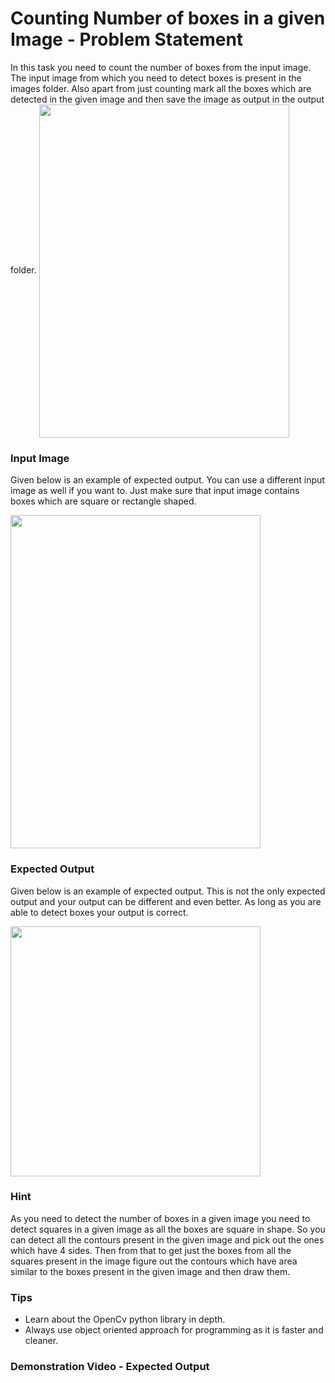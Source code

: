 # Counting Number of boxes in a given Image - Problem Statement
In this task you need to count the number of boxes from the input image. The input image from which you need to detect boxes is present in the 
images folder. Also apart from just counting mark all the boxes which are detected in the given image and then save the image as output in the
output folder.
<img align="center" width="400" height="533" src="https://github.com/varun7860/Artificial-Intelligence/blob/main/Image%20Processing/Count%20the%20Number%20of%20Boxes%20in%20an%20Image/Images/Basic%20Example.png">


### Input Image

Given below is an example of expected output. You can use a different input image as well if you want to. Just make sure that input image contains
boxes which are square or rectangle shaped.

<img align="center" width="400" height="533" src="https://github.com/varun7860/Artificial-Intelligence/blob/main/Image%20Processing/Count%20the%20Number%20of%20Boxes%20in%20an%20Image/Images/Boxes.jpg">


### Expected Output

Given below is an example of expected output. This is not the only expected output and your output can be different and even better. As long
as you are able to detect boxes your output is correct.

<img align="center" width="400" height="400" src="https://github.com/varun7860/Artificial-Intelligence/blob/main/Image%20Processing/Count%20the%20Number%20of%20Boxes%20in%20an%20Image/Output/output.jpg">

### Hint
As you need to detect the number of boxes in a given image you need to detect squares in a given image as all the boxes are square in shape. So
you can detect all the contours present in the given image and pick out the ones which have 4 sides. Then from that to get just the boxes from
all the squares present in the image figure out the contours which have area similar to the boxes present in the given image and then draw them.

### Tips
- Learn about the OpenCv python library in depth.
- Always use object oriented approach for programming as it is faster and cleaner.


### Demonstration Video - Expected Output
